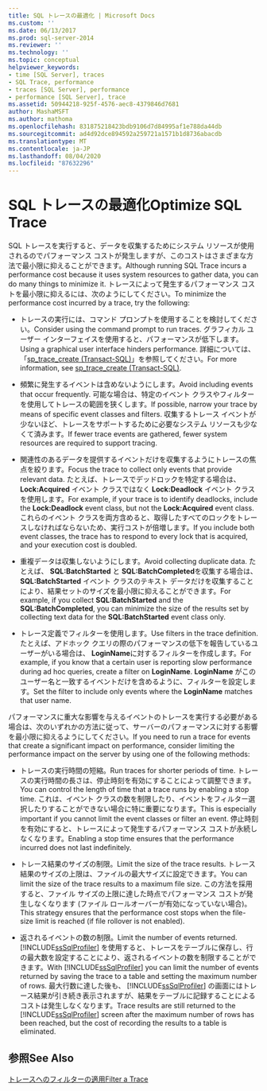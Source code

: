 ```yaml
---
title: SQL トレースの最適化 | Microsoft Docs
ms.custom: ''
ms.date: 06/13/2017
ms.prod: sql-server-2014
ms.reviewer: ''
ms.technology: ''
ms.topic: conceptual
helpviewer_keywords:
- time [SQL Server], traces
- SQL Trace, performance
- traces [SQL Server], performance
- performance [SQL Server], trace
ms.assetid: 50944218-925f-4576-aec8-4379846d7681
author: MashaMSFT
ms.author: mathoma
ms.openlocfilehash: 831875218423bdb9106d7d84995af1e788da44db
ms.sourcegitcommit: ad4d92dce894592a259721a1571b1d8736abacdb
ms.translationtype: MT
ms.contentlocale: ja-JP
ms.lasthandoff: 08/04/2020
ms.locfileid: "87632296"
---
```

# <a name="optimize-sql-trace"></a><span data-ttu-id="fb247-102">SQL トレースの最適化</span><span class="sxs-lookup"><span data-stu-id="fb247-102">Optimize SQL Trace</span></span>
  <span data-ttu-id="fb247-103">SQL トレースを実行すると、データを収集するためにシステム リソースが使用されるのでパフォーマンス コストが発生しますが、このコストはさまざまな方法で最小限に抑えることができます。</span><span class="sxs-lookup"><span data-stu-id="fb247-103">Although running SQL Trace incurs a performance cost because it uses system resources to gather data, you can do many things to minimize it.</span></span> <span data-ttu-id="fb247-104">トレースによって発生するパフォーマンス コストを最小限に抑えるには、次のようにしてください。</span><span class="sxs-lookup"><span data-stu-id="fb247-104">To minimize the performance cost incurred by a trace, try the following:</span></span>  
  
-   <span data-ttu-id="fb247-105">トレースの実行には、コマンド プロンプトを使用することを検討してください。</span><span class="sxs-lookup"><span data-stu-id="fb247-105">Consider using the command prompt to run traces.</span></span> <span data-ttu-id="fb247-106">グラフィカル ユーザー インターフェイスを使用すると、パフォーマンスが低下します。</span><span class="sxs-lookup"><span data-stu-id="fb247-106">Using a graphical user interface hinders performance.</span></span> <span data-ttu-id="fb247-107">詳細については、「[sp_trace_create &#40;Transact-SQL&#41;](/sql/relational-databases/system-stored-procedures/sp-trace-create-transact-sql)」を参照してください。</span><span class="sxs-lookup"><span data-stu-id="fb247-107">For more information, see [sp_trace_create &#40;Transact-SQL&#41;](/sql/relational-databases/system-stored-procedures/sp-trace-create-transact-sql).</span></span>  
  
-   <span data-ttu-id="fb247-108">頻繁に発生するイベントは含めないようにします。</span><span class="sxs-lookup"><span data-stu-id="fb247-108">Avoid including events that occur frequently.</span></span> <span data-ttu-id="fb247-109">可能な場合は、特定のイベント クラスやフィルターを使用してトレースの範囲を狭くします。</span><span class="sxs-lookup"><span data-stu-id="fb247-109">If possible, narrow your trace by means of specific event classes and filters.</span></span> <span data-ttu-id="fb247-110">収集するトレース イベントが少ないほど、トレースをサポートするために必要なシステム リソースも少なくて済みます。</span><span class="sxs-lookup"><span data-stu-id="fb247-110">If fewer trace events are gathered, fewer system resources are required to support tracing.</span></span>  
  
-   <span data-ttu-id="fb247-111">関連性のあるデータを提供するイベントだけを収集するようにトレースの焦点を絞ります。</span><span class="sxs-lookup"><span data-stu-id="fb247-111">Focus the trace to collect only events that provide relevant data.</span></span> <span data-ttu-id="fb247-112">たとえば、トレースでデッドロックを特定する場合は、 **Lock:Acquired** イベント クラスではなく **Lock:Deadlock** イベント クラスを使用します。</span><span class="sxs-lookup"><span data-stu-id="fb247-112">For example, if your trace is to identify deadlocks, include the **Lock:Deadlock** event class, but not the **Lock:Acquired** event class.</span></span> <span data-ttu-id="fb247-113">これらのイベント クラスを両方含めると、取得したすべてのロックをトレースしなければならないため、実行コストが倍増します。</span><span class="sxs-lookup"><span data-stu-id="fb247-113">If you include both event classes, the trace has to respond to every lock that is acquired, and your execution cost is doubled.</span></span>  
  
-   <span data-ttu-id="fb247-114">重複データは収集しないようにします。</span><span class="sxs-lookup"><span data-stu-id="fb247-114">Avoid collecting duplicate data.</span></span> <span data-ttu-id="fb247-115">たとえば、 **SQL:BatchStarted** と **SQL:BatchCompleted**を収集する場合は、 **SQL:BatchStarted** イベント クラスのテキスト データだけを収集することにより、結果セットのサイズを最小限に抑えることができます。</span><span class="sxs-lookup"><span data-stu-id="fb247-115">For example, if you collect **SQL:BatchStarted** and the **SQL:BatchCompleted**, you can minimize the size of the results set by collecting text data for the **SQL:BatchStarted** event class only.</span></span>  
  
-   <span data-ttu-id="fb247-116">トレース定義でフィルターを使用します。</span><span class="sxs-lookup"><span data-stu-id="fb247-116">Use filters in the trace definition.</span></span> <span data-ttu-id="fb247-117">たとえば、アドホック クエリの際のパフォーマンスの低下を報告しているユーザーがいる場合は、 **LoginName**に対するフィルターを作成します。</span><span class="sxs-lookup"><span data-stu-id="fb247-117">For example, if you know that a certain user is reporting slow performance during ad hoc queries, create a filter on **LoginName**.</span></span> <span data-ttu-id="fb247-118">**LoginName** がこのユーザー名と一致するイベントだけを含めるように、フィルターを設定します。</span><span class="sxs-lookup"><span data-stu-id="fb247-118">Set the filter to include only events where the **LoginName** matches that user name.</span></span>  
  
 <span data-ttu-id="fb247-119">パフォーマンスに重大な影響を与えるイベントのトレースを実行する必要がある場合は、次のいずれかの方法に従って、サーバーのパフォーマンスに対する影響を最小限に抑えるようにしてください。</span><span class="sxs-lookup"><span data-stu-id="fb247-119">If you need to run a trace for events that create a significant impact on performance, consider limiting the performance impact on the server by using one of the following methods:</span></span>  
  
-   <span data-ttu-id="fb247-120">トレースの実行時間の短縮。</span><span class="sxs-lookup"><span data-stu-id="fb247-120">Run traces for shorter periods of time.</span></span> <span data-ttu-id="fb247-121">トレースの実行時間の長さは、停止時刻を有効にすることによって調整できます。</span><span class="sxs-lookup"><span data-stu-id="fb247-121">You can control the length of time that a trace runs by enabling a stop time.</span></span> <span data-ttu-id="fb247-122">これは、イベント クラスの数を制限したり、イベントをフィルター選択したりすることができない場合に特に重要になります。</span><span class="sxs-lookup"><span data-stu-id="fb247-122">This is especially important if you cannot limit the event classes or filter an event.</span></span> <span data-ttu-id="fb247-123">停止時刻を有効にすると、トレースによって発生するパフォーマンス コストが永続しなくなります。</span><span class="sxs-lookup"><span data-stu-id="fb247-123">Enabling a stop time ensures that the performance incurred does not last indefinitely.</span></span>  
  
-   <span data-ttu-id="fb247-124">トレース結果のサイズの制限。</span><span class="sxs-lookup"><span data-stu-id="fb247-124">Limit the size of the trace results.</span></span> <span data-ttu-id="fb247-125">トレース結果のサイズの上限は、ファイルの最大サイズに設定できます。</span><span class="sxs-lookup"><span data-stu-id="fb247-125">You can limit the size of the trace results to a maximum file size.</span></span> <span data-ttu-id="fb247-126">この方法を採用すると、ファイル サイズの上限に達した時点でパフォーマンス コストが発生しなくなります (ファイル ロールオーバーが有効になっていない場合)。</span><span class="sxs-lookup"><span data-stu-id="fb247-126">This strategy ensures that the performance cost stops when the file-size limit is reached (if file rollover is not enabled).</span></span>  
  
-   <span data-ttu-id="fb247-127">返されるイベントの数の制限。</span><span class="sxs-lookup"><span data-stu-id="fb247-127">Limit the number of events returned.</span></span> <span data-ttu-id="fb247-128">[!INCLUDE[ssSqlProfiler](../../../includes/sssqlprofiler-md.md)] を使用すると、トレースをテーブルに保存し、行の最大数を設定することにより、返されるイベントの数を制限することができます。</span><span class="sxs-lookup"><span data-stu-id="fb247-128">With [!INCLUDE[ssSqlProfiler](../../../includes/sssqlprofiler-md.md)] you can limit the number of events returned by saving the trace to a table and setting the maximum number of rows.</span></span> <span data-ttu-id="fb247-129">最大行数に達した後も、 [!INCLUDE[ssSqlProfiler](../../../includes/sssqlprofiler-md.md)] の画面にはトレース結果が引き続き表示されますが、結果をテーブルに記録することによるコストは発生しなくなります。</span><span class="sxs-lookup"><span data-stu-id="fb247-129">Trace results are still returned to the [!INCLUDE[ssSqlProfiler](../../../includes/sssqlprofiler-md.md)] screen after the maximum number of rows has been reached, but the cost of recording the results to a table is eliminated.</span></span>  
  
## <a name="see-also"></a><span data-ttu-id="fb247-130">参照</span><span class="sxs-lookup"><span data-stu-id="fb247-130">See Also</span></span>  
 [<span data-ttu-id="fb247-131">トレースへのフィルターの適用</span><span class="sxs-lookup"><span data-stu-id="fb247-131">Filter a Trace</span></span>](../sql-trace/filter-a-trace.md)  
  
  
